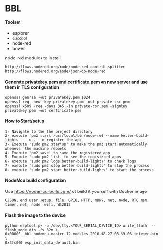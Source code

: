 # BBL

#### Toolset

* esplorer
* esptool
* node-red
* bower

node-red modules to install

    http://flows.nodered.org/node/node-red-contrib-splitter
    http://flows.nodered.org/node/json-db-node-red


#### Generate privatekey.pem and certificate.pem on new server and use them in TLS configuration

    openssl genrsa -out privatekey.pem 1024
    openssl req -new -key privatekey.pem -out private-csr.pem
    openssl x509 -req -days 365 -in private-csr.pem -signkey privatekey.pem -out certificate.pem

#### How to Start/setup 
    1- Navigate to the the project directory
    2- execute 'pm2 start /usr/local/bin/node-red --name better-build-lights -- -u .' to register the app
    3- Execute 'sudo pm2 startup' to make the pm2 start automatically whenever the machine reboots
    4- Execute 'pm2 save' to save the registered app
    5- Execute 'sudo pm2 list' to see the registered apps
    6- execute 'sudo pm2 logs better-build-lights' to check logs
    7- execute 'sudo pm2 stop better-build-lights' to stop the process
    8- execute 'sudo pm2 start better-build-lights' to start the process


#### NodeMcu build configuration

Use https://nodemcu-build.com/ ot build it yourself with Docker image

    CJSON, end user setup, file, GPIO, HTTP, mDNS, net, node, RTC mem, timer, net, node, wifi, WS2812

#### Flash the image to the device
 
    python esptool.py -p /dev/tty.<YOUR_SERIAL_DEVICE_ID> write_flash  --flash_mode dio -fs 32m \
    0x00000 _bbl_nodemcu-master-12-modules-2016-08-27-08-59-06-integer.bin \
    0x3fc000 esp_init_data_default.bin
